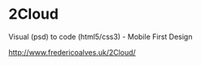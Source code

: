 # 2Cloud
Visual (psd) to code (html5/css3) - Mobile First Design

http://www.fredericoalves.uk/2Cloud/
